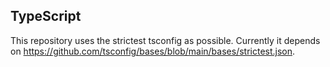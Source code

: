 ## TypeScript

This repository uses the strictest tsconfig as possible.
Currently it depends on https://github.com/tsconfig/bases/blob/main/bases/strictest.json.

